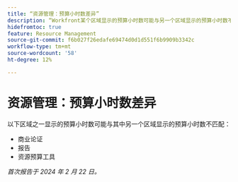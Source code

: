 ```yaml
---
title: “资源管理：预算小时数差异”
description: “Workfront某个区域显示的预算小时数可能与另一个区域显示的预算小时数不匹配。”
hidefromtoc: true
feature: Resource Management
source-git-commit: f6b027f26edafe69474d0d1d551f6b9909b3342c
workflow-type: tm+mt
source-wordcount: '58'
ht-degree: 12%

---
```



# 资源管理：预算小时数差异

以下区域之一显示的预算小时数可能与其中另一个区域显示的预算小时数不匹配：

* 商业论证
* 报告
* 资源预算工具

_首次报告于 2024 年 2 月 22 日。_

